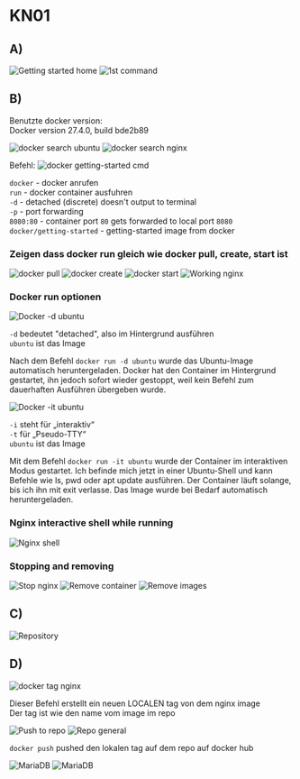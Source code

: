 # KN01

## A)

![Getting started home](./Screenshots/Docker_getting-started-home.png)
![1st command](./Screenshots/Docker_getting-started-command.png)

## B)

Benutzte docker version:  
Docker version 27.4.0, build bde2b89

![docker search ubuntu](./Screenshots/Docker_search-ubuntu.png)
![docker search nginx](./Screenshots/Docker_search-nginx.png)

Befehl:
![docker getting-started cmd](./Screenshots/Docker_getting-started-command.png)

`docker` - docker anrufen  
`run` - docker container ausfuhren  
`-d` - detached (discrete) doesn't output to terminal  
`-p` - port forwarding  
`8080:80` - container port `80` gets forwarded to local port `8080`  
`docker/getting-started` - getting-started image from docker  

### Zeigen dass docker run gleich wie docker pull, create, start ist

![docker pull](./Screenshots/Docker_nginx-pull.png)
![docker create](./Screenshots/Docker_create-nginx-container.png)
![docker start](./Screenshots/Docker_start-nginx-container.png)
![Working nginx](./Screenshots/Nginx_home.png)

### Docker run optionen

![Docker -d ubuntu](./Screenshots/docker_d.png)

`-d` bedeutet "detached", also im Hintergrund ausführen  
`ubuntu` ist das Image

Nach dem Befehl `docker run -d ubuntu` wurde das Ubuntu-Image automatisch heruntergeladen. Docker hat den Container im Hintergrund gestartet, ihn jedoch sofort wieder gestoppt, weil kein Befehl zum dauerhaften Ausführen übergeben wurde.

![Docker -it ubuntu](./Screenshots/ubuntu-it.png)

`-i` steht für „interaktiv“  
`-t` für „Pseudo-TTY“  
`ubuntu` ist das Image

Mit dem Befehl `docker run -it ubuntu` wurde der Container im interaktiven Modus gestartet. Ich befinde mich jetzt in einer Ubuntu-Shell und kann Befehle wie ls, pwd oder apt update ausführen. Der Container läuft solange, bis ich ihn mit exit verlasse. Das Image wurde bei Bedarf automatisch heruntergeladen.

### Nginx interactive shell while running

![Nginx shell](./Screenshots/nginx-it.png)

### Stopping and removing

![Stop nginx](./Screenshots/stop_nginx.png)
![Remove container](./Screenshots/rm_nginx.png)
![Remove images](./Screenshots/remove_images.png)

## C)

![Repository](./Screenshots/repo.png)

## D)

![docker tag nginx](./Screenshots/tag_ngixn.png)

Dieser Befehl erstellt ein neuen LOCALEN tag von dem nginx image  
Der tag ist wie den name vom image im repo  

![Push to repo](./Screenshots/push%20to%20repo.png)
![Repo general](./Screenshots/repo%20general.png)

`docker push` pushed den lokalen tag auf dem repo auf docker hub  

![MariaDB](./Screenshots/mariadb_pull_push.png)
![MariaDB](./Screenshots/mariadb.png)

